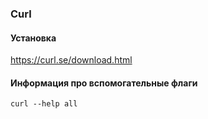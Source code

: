 ### Curl

#### Установка
https://curl.se/download.html

#### Информация про вспомогательные флаги
````
curl --help all
````
